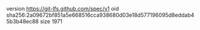 version https://git-lfs.github.com/spec/v1
oid sha256:2a09672bf851a5e668516cca938680d03e18d577196095d8eddab45b3b48ec88
size 1971
